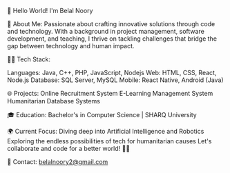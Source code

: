 👋 Hello World! I'm Belal Noory

🚀 About Me:
Passionate about crafting innovative solutions through code and technology. With a background in project management, software development, and teaching, I thrive on tackling challenges that bridge the gap between technology and human impact.

👨‍💻 Tech Stack:

Languages: Java, C++, PHP, JavaScript, Nodejs
Web: HTML, CSS, React, Node.js
Database: SQL Server, MySQL
Mobile: React Native, Android (Java)

🌐 Projects:
Online Recruitment System
E-Learning Management System
Humanitarian Database Systems

🎓 Education:
Bachelor's in Computer Science | SHARQ University

🌍 Current Focus:
Diving deep into Artificial Intelligence and Robotics
Exploring the endless possibilities of tech for humanitarian causes
Let's collaborate and code for a better world! 🌈✨

📧 Contact: belalnoory2@gmail.com

